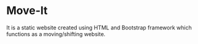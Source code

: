 # Move-It
It is a static website created using HTML and Bootstrap framework which functions as a moving/shifting website.
